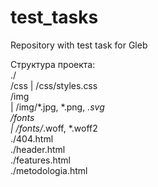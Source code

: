# test_tasks
Repository with test task for Gleb

Структура проекта:  
./  
/css
| /css/styles.css  
/img  
| /img/*.jpg, *.png, *.svg  
/fonts  
| /fonts/*.woff, *.woff2  
./404.html  
./header.html  
./features.html  
./metodologia.html  
